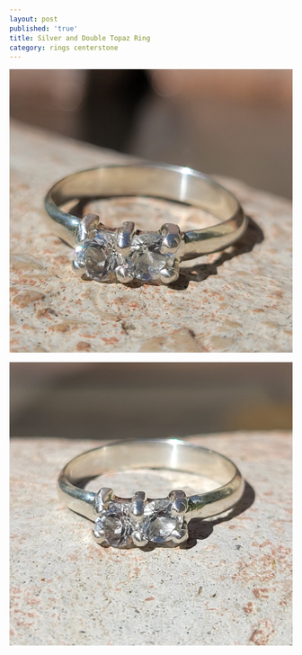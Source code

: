 ```yaml
---
layout: post
published: 'true'
title: Silver and Double Topaz Ring
category: rings centerstone
---
```

![halfround_silver_topaz_6.0-0.jpg](/images/jewelry/rings/halfround_silver_topaz_6.0-0.jpg)
<!--more-->
![halfround_silver_topaz_6.0-1.jpg](/images/jewelry/rings/halfround_silver_topaz_6.0-1.jpg)
